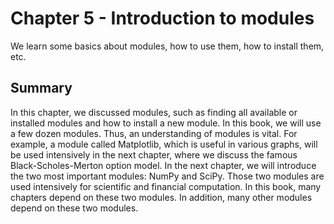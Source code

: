 # Chapter 5 - Introduction to modules

We learn some basics about modules, how to use them, how to install them, etc.

## Summary

In this chapter, we discussed modules, such as finding all available or installed modules and how to install a new module. In this book, we will use a few dozen modules. Thus, an understanding of modules is vital. For example, a module called Matplotlib, which is useful in various graphs, will be used intensively in the next chapter, where we discuss the famous Black-Scholes-Merton option model.
In the next chapter, we will introduce the two most important modules: NumPy
and SciPy. Those two modules are used intensively for scientific and financial computation. In this book, many chapters depend on these two modules. In addition, many other modules depend on these two modules.